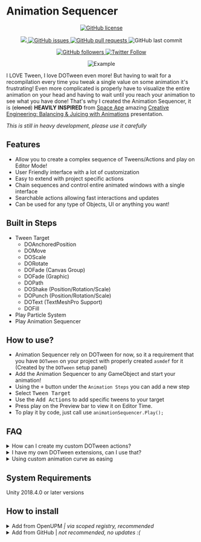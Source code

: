 # Animation Sequencer

<p align="center">
    <a href="https://github.com/brunomikoski/Animation-Sequencer/blob/master/LICENSE.md">
		<img alt="GitHub license" src ="https://img.shields.io/github/license/Thundernerd/Unity3D-PackageManagerModules" />
	</a>

</p> 
<p align="center">
    <a href="https://openupm.com/packages/com.brunomikoski.animationsequencer/">
        <img src="https://img.shields.io/npm/v/com.brunomikoski.animationsequencer?label=openupm&amp;registry_uri=https://package.openupm.com" />
    </a>

  <a href="https://github.com/brunomikoski/Animation-Sequencer/issues">
     <img alt="GitHub issues" src ="https://img.shields.io/github/issues/brunomikoski/Animation-Sequencer" />
  </a>

  <a href="https://github.com/brunomikoski/Animation-Sequencer/pulls">
   <img alt="GitHub pull requests" src ="https://img.shields.io/github/issues-pr/brunomikoski/Animation-Sequencer" />
  </a>
  
  <img alt="GitHub last commit" src ="https://img.shields.io/github/last-commit/brunomikoski/Animation-Sequencer" />
</p>

<p align="center">
    	<a href="https://github.com/brunomikoski">
        	<img alt="GitHub followers" src="https://img.shields.io/github/followers/brunomikoski?style=social">
	</a>	
	<a href="https://twitter.com/brunomikoski">
		<img alt="Twitter Follow" src="https://img.shields.io/twitter/follow/brunomikoski?style=social">
	</a>
</p>

<p align="center">
  <img alt="Example" src="https://user-images.githubusercontent.com/600419/109826506-c299cb00-7c32-11eb-8b0d-8c0e97c4b5b7.gif">
</p>

I LOVE Tween, I love DOTween even more! But having to wait for a recompilation every time you tweak a single value on some animation it's frustrating! Even more complicated is properly have to visualize the entire animation on your head and having to wait until you reach your animation to see what you have done! That's why I created the Animation Sequencer, it is (~~cloned~~) **HEAVILY INSPIRED** from [Space Ape](https://spaceapegames.com/) amazing [Creative Engineering: Balancing & Juicing with Animations](https://youtu.be/4JoBw212Kyg) presentation.

*This is still in heavy development, please use it carefully*

## Features
- Allow you to create a complex sequence of Tweens/Actions and play on Editor Mode!
- User Friendly interface with a lot of customization
- Easy to extend with project specific actions
- Chain sequences and control entire animated windows with a single interface
- Searchable actions allowing fast interactions and updates
- Can be used for any type of Objects, UI or anything you want! 

## Built in Steps
 - Tween Target 
    - DOAnchoredPosition
    - DOMove
    - DOScale
    - DORotate
    - DOFade (Canvas Group)
    - DOFade (Graphic)
    - DOPath
    - DOShake (Position/Rotation/Scale)
    - DOPunch (Position/Rotation/Scale)
    - DOText (TextMeshPro Support)
    - DOFill  
 - Play Particle System
 - Play Animation Sequencer

## How to use?
- Animation Sequencer rely on DOTween for now, so it a requirement that you have `DOTween` on your project with properly created `asmdef` for it (Created by the `DOTween` setup panel)
- Add the Animation Sequencer to any GameObject and start your animation! 
- Using the <kbd>+</kbd> button under the `Animation Steps` you can add a new step
- Select <kbd>Tween Target</kbd>
- Use the <kbd>Add Actions</kbd> to add specific tweens to your target
- Press play on the Preview bar to view it on Editor Time.
- To play it by code, just call use `animationSequencer.Play();`

## FAQ

<details>
    
<summary>How can I create my custom DOTween actions?</summary> 
Lets say you want to create a new action to play a specific sound from your sound manager on the game, you just need to extend the `AnimationStepBase`

```c#
[Serializable]
public class PlayAudioClipAnimationStep : AnimationStepBase
{
    [SerializeField]
    private AudioClip audioClip;

    //Duration of this step, in this case will return the length of the clip.
    public override float Duration => audioClip.length;
    //This is the name that will be displayed on the + button on the Animation Sequencer
    public override string DisplayName => "Play Audio Clip";

    //Here is actually the action of this step
    public override void Play()
    {
        base.Play();
        AudioManager.Play(audioClip);
    }
}
```

</details>

<details>

<summary>I have my own DOTween extensions, can I use that? </summary>

Absolutely! The same as the step, you can add any new DOTween action by extending `DOTweenActionBase`. In order to avoid any performance issues all the tweens are created on the PrepareToPlay method on Awake, and are paused.

```c#
[Serializable]
public sealed class ChangeMaterialStrengthDOTweenAction : DOTweenActionBase
{
    public override string DisplayName => "Change Material Strength";
        
    public override Type TargetComponentType => typeof(Renderer);

    [SerializeField, Range(0,1)]
    private float materialStrength = 1;

     public override bool CreateTween(GameObject target, float duration, int loops, LoopType loopType)
     {
        Renderer renderer = target.GetComponent<Renderer>();
        if (renderer == null)
            return false;

        TweenerCore<float, float, FloatOptions> materialTween = renderer.sharedMaterial.DOFloat(materialStrength, "Strength", duration);
        
        SetTween(materialTween, loops, loopType);
        return true;
    }
}
```

![custom-tween-action](https://user-images.githubusercontent.com/600419/109774425-3965a280-7bf8-11eb-9bfe-90b0be8b8617.gif)

</details>

<details>
    <summary>Using custom animation curve as easing </summary>
    
You can use the Custom ease to define an *AnimationCurve* for the Tween.
    
![custom-ease](https://user-images.githubusercontent.com/600419/109780020-7af94c00-7bfe-11eb-8f0f-52480dd97ea3.gif)

</details>

## System Requirements
Unity 2018.4.0 or later versions


## How to install

<details>
<summary>Add from OpenUPM <em>| via scoped registry, recommended</em></summary>

This package is available on OpenUPM: https://openupm.com/packages/com.brunomikoski.animationsequencer

To add it the package to your project:

- open `Edit/Project Settings/Package Manager`
- add a new Scoped Registry:
  ```
  Name: OpenUPM
  URL:  https://package.openupm.com/
  Scope(s): com.brunomikoski
  ```
- click <kbd>Save</kbd>
- open Package Manager
- click <kbd>+</kbd>
- select <kbd>Add from Git URL</kbd>
- paste `com.brunomikoski.animationsequencer`
- click <kbd>Add</kbd>
</details>

<details>
<summary>Add from GitHub | <em>not recommended, no updates :( </em></summary>

You can also add it directly from GitHub on Unity 2019.4+. Note that you won't be able to receive updates through Package Manager this way, you'll have to update manually.

- open Package Manager
- click <kbd>+</kbd>
- select <kbd>Add from Git URL</kbd>
- paste `https://github.com/brunomikoski/Animation-Sequencer.git`
- click <kbd>Add</kbd>
</details>


